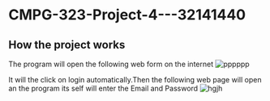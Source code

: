# CMPG-323-Project-4---32141440
## How the project works
  The program will open the following web form on the internet
  ![pppppp](https://user-images.githubusercontent.com/110165029/198288221-0153115b-9e5b-413c-babd-826f20deed99.PNG)
   
   It will the click on login automatically.Then the following web page will open an the program its self will enter the Email and Password
   ![hgjh](https://user-images.githubusercontent.com/110165029/198289429-07eab397-2b08-49e4-95a0-6a2e1f95140b.PNG)
